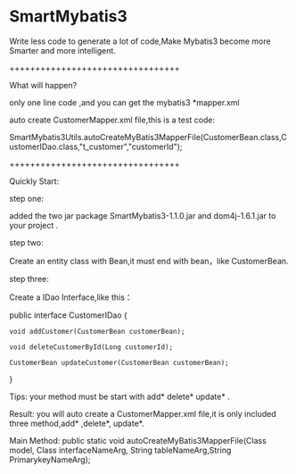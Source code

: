 # SmartMybatis3
Write less code to generate a lot of code,Make Mybatis3 become more Smarter and more intelligent.

+++++++++++++++++++++++++++++++++

What will happen?

only one line code ,and you can get the mybatis3 *mapper.xml

auto create CustomerMapper.xml file,this is a test code:

SmartMybatis3Utils.autoCreateMyBatis3MapperFile(CustomerBean.class,CustomerIDao.class,"t_customer","customerId");	

+++++++++++++++++++++++++++++++++

Quickly Start:

step one:

added the two jar package SmartMybatis3-1.1.0.jar and dom4j-1.6.1.jar to your project .

step two:

Create an entity class with Bean,it must end with bean，like CustomerBean.

step three:

Create a IDao Interface,like this：

public interface CustomerIDao {
	
	void addCustomer(CustomerBean customerBean);
	
	void deleteCustomerById(Long customerId);
	
	CustomerBean updateCustomer(CustomerBean customerBean);
	
}

Tips: 
your method must be start with add* delete* update* .

Result:
you will auto create a CustomerMapper.xml file,it is only included three method,add* ,delete*, update*.

Main Method:
public static void autoCreateMyBatis3MapperFile(Class<?> model, Class<?> interfaceNameArg, String tableNameArg,String PrimarykeyNameArg);

